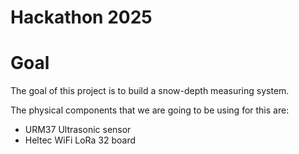 # Hackathon 2025

# Goal
The goal of this project is to build a snow-depth measuring system.

The physical components that we are going to be using for this are:

- URM37 Ultrasonic sensor
- Heltec WiFi LoRa 32 board
